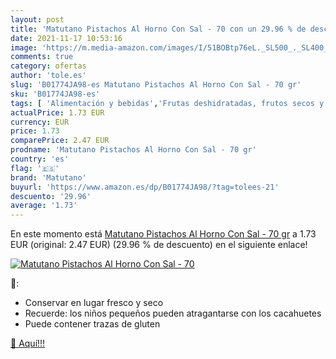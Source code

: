 ```yaml
---
layout: post
title: 'Matutano Pistachos Al Horno Con Sal - 70 con un 29.96 % de descuento'
date: 2021-11-17 10:53:16
image: 'https://m.media-amazon.com/images/I/51BOBtp76eL._SL500_._SL400_.jpg'
comments: true
category: ofertas
author: 'tole.es'
slug: 'B01774JA98-es Matutano Pistachos Al Horno Con Sal - 70 gr'
sku: 'B01774JA98-es'
tags: [ 'Alimentación y bebidas','Frutas deshidratadas, frutos secos y semillas','Frutos secos y semillas','Pistachos','matutano', ]
actualPrice: 1.73 EUR
currency: EUR
price: 1.73
comparePrice: 2.47 EUR
prodname: 'Matutano Pistachos Al Horno Con Sal - 70 gr'
country: 'es'
flag: '🇪🇸'
brand: 'Matutano'
buyurl: 'https://www.amazon.es/dp/B01774JA98/?tag=tolees-21'
descuento: '29.96'
average: '1.73'
---
```


En este momento está [Matutano Pistachos Al Horno Con Sal - 70 gr](https://www.amazon.es/dp/B01774JA98/?tag=tolees-21) a 1.73 EUR (original: 2.47 EUR) (29.96 %  de descuento) en el siguiente enlace!

[![Matutano Pistachos Al Horno Con Sal - 70](https://m.media-amazon.com/images/I/51BOBtp76eL._SL500_._SL400_.jpg)](https://www.amazon.es/dp/B01774JA98/?tag=tolees-21)

🔎:

- Conservar en lugar fresco y seco
- Recuerde: los niños pequeños pueden atragantarse con los cacahuetes
- Puede contener trazas de gluten

[🛒 Aquí!!!](https://www.amazon.es/dp/B01774JA98/?tag=tolees-21)

